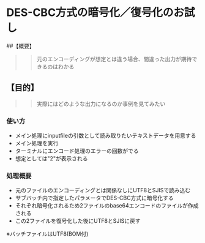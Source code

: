 # DES-CBC方式の暗号化／復号化のお試し

##【概要】
>> 元のエンコーディングが想定とは違う場合、間違った出力が期待できるのはわかる

## 【目的】
>> 実際にはどのような出力になるのか事例を見てみたい

### 使い方
- メイン処理にinputfileの引数として読み取りたいテキストデータを用意する
- メイン処理を実行
- ターミナルにエンコード処理のエラーの回数がでる
- 想定としては"2"が表示される

### 処理概要
- 元のファイルのエンコーディングとは関係なしにUTF8とSJISで読み込む
- サブバッチ内で指定したパラメータでDES-CBC方式に暗号化する
- それぞれ暗号化されるため2ファイルのbase64エンコードのファイルが作成される
- この2ファイルを復号化した後にUTF8とSJISに戻す

※バッチファイルはUTF8(BOM付)